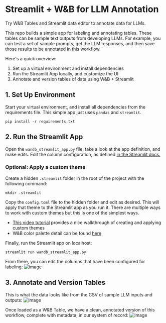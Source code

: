 # Streamlit + W&B for LLM Annotation

Try W&B Tables and Streamlit data editor to annotate data for LLMs. 

This repo builds a simple app for labeling and annotating tables. These tables can be sample text outputs from developing LLMs. For example, you can test a set of sample prompts, get the LLM responses, and then save those results to be annotated in this workflow.

Here's a quick overview:
1. Set up a virtual environment and install dependencies
2. Run the Streamlit App locally, and customize the UI
3. Annotate and version tables of data using W&B + Streamlit

## 1. Set Up Environment
Start your virtual environment, and install all dependencies from the requirements file. This simple app just uses `pandas` and `streamlit`.
```shell
pip install -r requirements.txt
```

## 2. Run the Streamlit App
Open the `wandb_streamlit_app.py` file, take a look at the app definition, and make edits.
Edit the column configuration, as defined [in the Streamlit docs.](https://docs.streamlit.io/library/api-reference/data/st.column_config)

### Optional: Apply a custom theme

Create a hidden `.streamlit` folder in the root of the project with the following command:
```shell
mkdir .streamlit
```

Copy the `config.toml` file to the hidden folder and edit as desired. This will apply that theme to the Streamlit app as you run it. There are multiple ways to work with custom themes but this is one of the simplest ways.
- [This video tutorial](https://www.youtube.com/watch?v=Mz12mlwzbVU) provides a nice walkthrough of creating and applying custom themes
- W&B color palette detail can be found [here](https://congenial-broccoli-daa12ae2.pages.github.io/?path=%2Fstory%2Fcommon-colors--overview)

Finally, run the Streamlit app on localhost:
```shell
streamlit run wandb_streamlit_app.py
```
From there, you can edit the columns that have been configured for labeling:
![image](https://github.com/wandb/examples/assets/6355078/eff3ad41-4550-42e7-92ae-00ba5d46f5b5)


## 3. Annotate and Version Tables

This is what the data looks like from the CSV of sample LLM inputs and outputs:
![image](https://github.com/wandb/examples/assets/6355078/6a20a3cd-3ebd-4372-bb79-64c54f965d55)


Once loaded as a W&B Table, we have a clean, annotated version of this workflow, complete with metadata, in our system of record:
![image](https://github.com/wandb/examples/assets/6355078/4cd1357a-71c3-4c06-bd55-caf1042e45f0)



